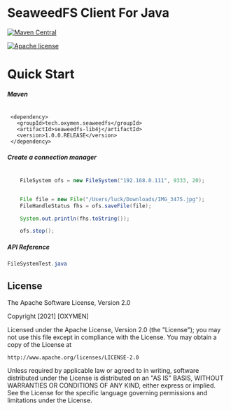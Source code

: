 # SeaweedFS Client For Java
[![Maven Central](https://img.shields.io/maven-central/v/tech.oxymen.seaweedfs/seaweedfs-lib4j.svg?label=Maven%20Central)](https://search.maven.org/search?q=g:%22tech.oxymen.seaweedfs%22%20AND%20a:%22seaweedfs-lib4j%22)


[![Apache license](https://img.shields.io/badge/license-Apache-blue.svg)](http://opensource.org/licenses/Apache)



# Quick Start

##### Maven
```maven
    
 <dependency>
   <groupId>tech.oxymen.seaweedfs</groupId>
   <artifactId>seaweedfs-lib4j</artifactId>
   <version>1.0.0.RELEASE</version>
 </dependency>

```


##### Create a connection manager
```java
    
    FileSystem ofs = new FileSystem("192.168.0.111", 9333, 20);


    File file = new File("/Users/luck/Downloads/IMG_3475.jpg");
    FileHandleStatus fhs = ofs.saveFile(file);

    System.out.println(fhs.toString());

    ofs.stop();
```

##### API Reference
```java
FileSystemTest.java
```

## License

The Apache Software License, Version 2.0

Copyright  [2021]  [OXYMEN]

Licensed under the Apache License, Version 2.0 (the "License");
you may not use this file except in compliance with the License.
You may obtain a copy of the License at

    http://www.apache.org/licenses/LICENSE-2.0

Unless required by applicable law or agreed to in writing, software
distributed under the License is distributed on an "AS IS" BASIS,
WITHOUT WARRANTIES OR CONDITIONS OF ANY KIND, either express or implied.
See the License for the specific language governing permissions and
limitations under the License.
